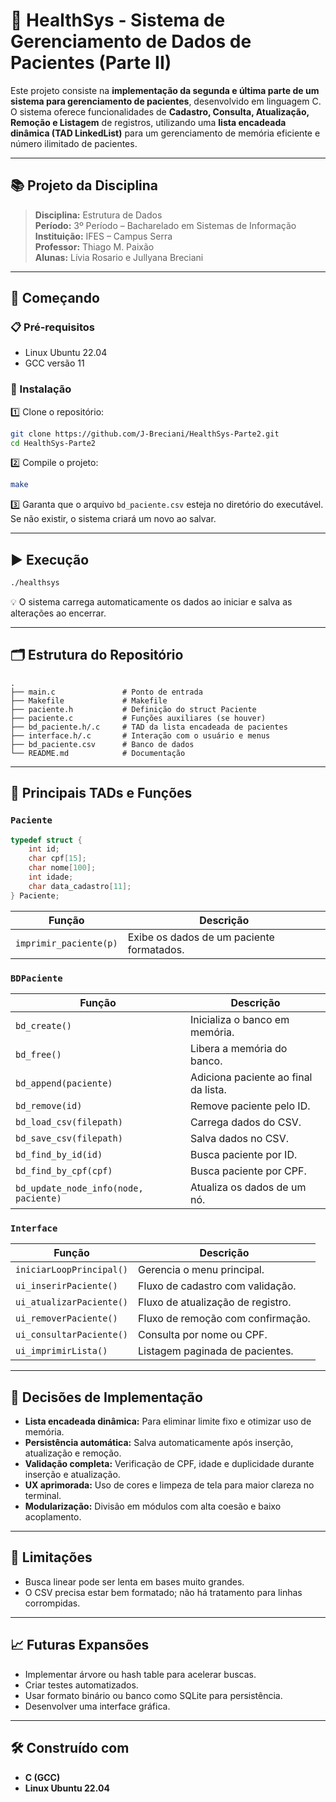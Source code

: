 # 🏥 HealthSys - Sistema de Gerenciamento de Dados de Pacientes (Parte II)

Este projeto consiste na **implementação da segunda e última parte de um sistema para gerenciamento de pacientes**, desenvolvido em linguagem C.  
O sistema oferece funcionalidades de **Cadastro, Consulta, Atualização, Remoção e Listagem** de registros, utilizando uma **lista encadeada dinâmica (TAD LinkedList)** para um gerenciamento de memória eficiente e número ilimitado de pacientes.

---

## 📚 Projeto da Disciplina

> **Disciplina:** Estrutura de Dados  
> **Período:** 3º Período – Bacharelado em Sistemas de Informação  
> **Instituição:** IFES – Campus Serra  
> **Professor:** Thiago M. Paixão  
> **Alunas:** Lívia Rosario e Jullyana Breciani  

---

## 🚀 Começando

### 📋 Pré-requisitos

- Linux Ubuntu 22.04  
- GCC versão 11  

### 🔧 Instalação

1️⃣ Clone o repositório:
```bash
git clone https://github.com/J-Breciani/HealthSys-Parte2.git
cd HealthSys-Parte2
```
2️⃣ Compile o projeto:
```bash
make
```
3️⃣ Garanta que o arquivo `bd_paciente.csv` esteja no diretório do executável. Se não existir, o sistema criará um novo ao salvar.

---

## ▶️ Execução

```bash
./healthsys
```
💡 O sistema carrega automaticamente os dados ao iniciar e salva as alterações ao encerrar.

---

## 🗂️ Estrutura do Repositório

```
.
├── main.c               # Ponto de entrada
├── Makefile             # Makefile
├── paciente.h           # Definição do struct Paciente
├── paciente.c           # Funções auxiliares (se houver)
├── bd_paciente.h/.c     # TAD da lista encadeada de pacientes
├── interface.h/.c       # Interação com o usuário e menus
├── bd_paciente.csv      # Banco de dados
└── README.md            # Documentação
```

---

## 🧱 Principais TADs e Funções

### `Paciente`
```c
typedef struct {
    int id;
    char cpf[15];
    char nome[100];
    int idade;
    char data_cadastro[11];
} Paciente;
```
| Função | Descrição |
|---|---|
| `imprimir_paciente(p)` | Exibe os dados de um paciente formatados. |

### `BDPaciente`
| Função | Descrição |
|---|---|
| `bd_create()` | Inicializa o banco em memória. |
| `bd_free()` | Libera a memória do banco. |
| `bd_append(paciente)` | Adiciona paciente ao final da lista. |
| `bd_remove(id)` | Remove paciente pelo ID. |
| `bd_load_csv(filepath)` | Carrega dados do CSV. |
| `bd_save_csv(filepath)` | Salva dados no CSV. |
| `bd_find_by_id(id)` | Busca paciente por ID. |
| `bd_find_by_cpf(cpf)` | Busca paciente por CPF. |
| `bd_update_node_info(node, paciente)` | Atualiza os dados de um nó. |

### `Interface`
| Função | Descrição |
|---|---|
| `iniciarLoopPrincipal()` | Gerencia o menu principal. |
| `ui_inserirPaciente()` | Fluxo de cadastro com validação. |
| `ui_atualizarPaciente()` | Fluxo de atualização de registro. |
| `ui_removerPaciente()` | Fluxo de remoção com confirmação. |
| `ui_consultarPaciente()` | Consulta por nome ou CPF. |
| `ui_imprimirLista()` | Listagem paginada de pacientes. |

---

## 🧠 Decisões de Implementação

- **Lista encadeada dinâmica:** Para eliminar limite fixo e otimizar uso de memória.
- **Persistência automática:** Salva automaticamente após inserção, atualização e remoção.
- **Validação completa:** Verificação de CPF, idade e duplicidade durante inserção e atualização.
- **UX aprimorada:** Uso de cores e limpeza de tela para maior clareza no terminal.
- **Modularização:** Divisão em módulos com alta coesão e baixo acoplamento.

---

## 📌 Limitações

- Busca linear pode ser lenta em bases muito grandes.
- O CSV precisa estar bem formatado; não há tratamento para linhas corrompidas.

---

## 📈 Futuras Expansões

- Implementar árvore ou hash table para acelerar buscas.
- Criar testes automatizados.
- Usar formato binário ou banco como SQLite para persistência.
- Desenvolver uma interface gráfica.

---

## 🛠️ Construído com

- **C (GCC)**  
- **Linux Ubuntu 22.04**

